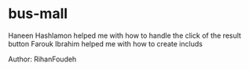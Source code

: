 # bus-mall

 Haneen Hashlamon helped me with how to handle the click  of the result button 
Farouk Ibrahim helped me with how to create includs 

Author: RihanFoudeh 